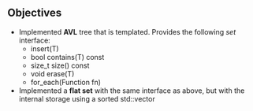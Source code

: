 ## Objectives
* Implemented **AVL** tree that is templated.  Provides the following *set* interface:
    * insert(T)
    * bool contains(T) const
    * size_t size() const
    * void erase(T)
    * for_each(Function fn)
* Implemented a **flat set** with the same interface as above, but with the internal storage using a sorted std::vector
